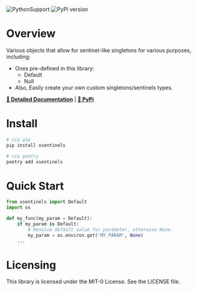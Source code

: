 ![PythonSupport](https://img.shields.io/static/v1?label=python&message=%203.8|%203.9|%203.10&color=blue?style=flat-square&logo=python)
![PyPI version](https://badge.fury.io/py/xsentinels.svg?)



# Overview

Various objects that allow for sentinel-like singletons for various purposes, including:

- Ones pre-defined in this library:
  - Default
  - Null
- Also, Easily create your own custom singletons/sentinels types.

**[📄 Detailed Documentation](https://xyngular.github.io/py-xsentinels/latest/)** | **[🐍 PyPi](https://pypi.org/project/xsentinels/)**

# Install

```bash
# via pip
pip install xsentinels

# via poetry
poetry add xsentinels
```

# Quick Start

```python
from xsentinels import Default
import os

def my_func(my_param = Default):
    if my_param is Default:
        # Resolve default value for parameter, otherwise None.
        my_param = os.environ.get('MY_PARAM', None)
    ...
```

# Licensing

This library is licensed under the MIT-0 License. See the LICENSE file.
